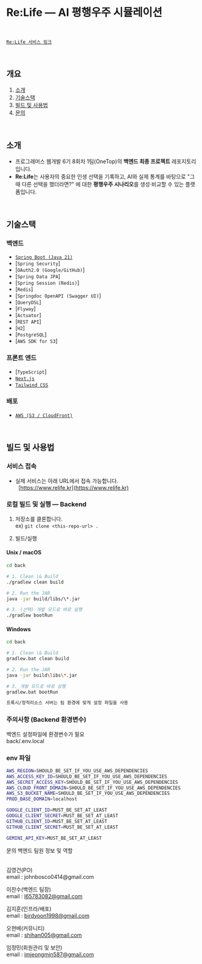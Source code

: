 # Re:Life — AI 평행우주 시뮬레이션
<br>

[`Re:Life 서비스 링크`](https://www.relife.kr/)

<br>

## 개요
1. [소개](#소개)
2. [기술스택](#기술스택)
3. [빌드 및 사용법](#빌드-및-사용법)
4. [문의](#문의)

<br>

## 소개
- 프로그래머스 웹개발 6기 8회차 1팀(OneTop)의 **백엔드 최종 프로젝트** 레포지토리입니다.<br>
- **Re:Life**는 사용자의 중요한 인생 선택을 기록하고, AI와 실제 통계를 바탕으로 "그때 다른 선택을 했더라면?" 에 대한 **평행우주 시나리오**를 생성·비교할 수 있는 플랫폼입니다.

<br>

## 기술스택
### 백엔드
- [`Spring Boot (Java 21)`](https://spring.io/)
- [`Spring Security`]
- [`OAuth2.0 (Google/GitHub)`]
- [`Spring Data JPA`]
- [`Spring Session (Redis)`]
- [`Redis`]
- [`Springdoc OpenAPI (Swagger UI)`]
- [`QueryDSL`]
- [`Flyway`]
- [`Actuator`]
- [`REST API`]
- [`H2`]
- [`PostgreSQL`]
- [`AWS SDK for S3`]

### 프론트 엔드
- [`TypeScript`]
- [`Next.js`](https://nextjs.org/)
- [`Tailwind CSS`](https://tailwindcss.com/)

### 배포
- [`AWS (S3 / CloudFront)`](https://aws.amazon.com/ko/)

<br>

## 빌드 및 사용법
### 서비스 접속
- 실제 서비스는 아래 URL에서 접속 가능합니다.<br>
  [https://www.relife.kr](https://www.relife.kr)

### 로컬 빌드 및 실행 — Backend
1. 저장소를 클론합니다.
   <br>ex) `git clone <this-repo-url> .`

2. 빌드/실행
#### Unix / macOS
```bash
cd back

# 1. Clean \& Build
./gradlew clean build

# 2. Run the JAR
java -jar build/libs/\*.jar

# 3. (선택) 개발 모드로 바로 실행
./gradlew bootRun
```

#### Windows

``` bash
cd back

# 1. Clean \& Build
gradlew.bat clean build

# 2. Run the JAR
java -jar build\libs\*.jar

# 3. 개발 모드로 바로 실행
gradlew.bat bootRun

프록시/정적리소스 서버는 팀 환경에 맞게 설정 파일을 사용
```
### 주의사항 (Backend 환경변수)
백엔드 설정파일에 환경변수가 필요
<br>
back/.env.local

### env 파일
```bash (env) 
AWS_REGION=SHOULD_BE_SET_IF_YOU_USE_AWS_DEPENDENCIES
AWS_ACCESS_KEY_ID=SHOULD_BE_SET_IF_YOU_USE_AWS_DEPENDENCIES
AWS_SECRET_ACCESS_KEY=SHOULD_BE_SET_IF_YOU_USE_AWS_DEPENDENCIES
AWS_CLOUD_FRONT_DOMAIN=SHOULD_BE_SET_IF_YOU_USE_AWS_DEPENDENCIES
AWS_S3_BUCKET_NAME=SHOULD_BE_SET_IF_YOU_USE_AWS_DEPENDENCIES
PROD_BASE_DOMAIN=localhost

GOOGLE_CLIENT_ID=MUST_BE_SET_AT_LEAST
GOOGLE_CLIENT_SECRET=MUST_BE_SET_AT_LEAST
GITHUB_CLIENT_ID=MUST_BE_SET_AT_LEAST
GITHUB_CLIENT_SECRET=MUST_BE_SET_AT_LEAST

GEMINI_API_KEY=MUST_BE_SET_AT_LEAST

```

문의
백엔드 팀원 정보 및 역할

<br>
김영건(PO)
<br>email : johnbosco0414@gmail.com

이찬수(백엔드 팀장)
<br>email : l65783082@gmail.com

김지훈(인프라/배포)
<br>email : birdyoon1998@gmail.com

오현배(커뮤니티)
<br>email : shihan005@gmail.com

임정민(회원관리 및 보안)
<br>email : imjeongmin587@gmail.com
